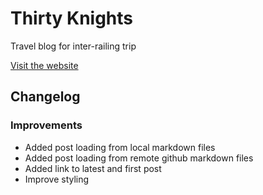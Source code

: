 # Thirty Knights
Travel blog for inter-railing trip

[Visit the website](https://www.thirtyknights.com/)

## Changelog
### Improvements
- Added post loading from local markdown files
- Added post loading from remote github markdown files
- Added link to latest and first post
- Improve styling